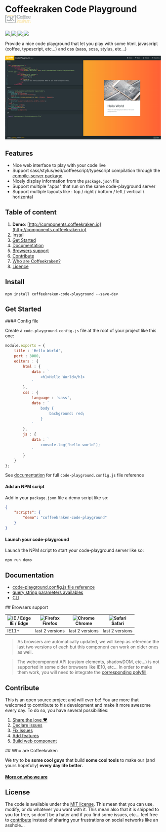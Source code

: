 # Coffeekraken Code Playground <img src="/.resources/coffeekraken-logo.jpg" height="25px" />

<p>
	<!-- <a href="https://travis-ci.org/Coffeekraken/code-playground">
		<img src="https://img.shields.io/travis/Coffeekraken/code-playground.svg?style=flat-square" />
	</a> -->
	<a href="https://www.npmjs.com/package/coffeekraken-code-playground">
		<img src="https://img.shields.io/npm/v/coffeekraken-code-playground.svg?style=flat-square" />
	</a>
	<a href="https://github.com/coffeekraken/code-playground/blob/master/LICENSE.txt">
		<img src="https://img.shields.io/npm/l/coffeekraken-code-playground.svg?style=flat-square" />
	</a>
	<!-- <a href="https://github.com/coffeekraken/code-playground">
		<img src="https://img.shields.io/npm/dt/coffeekraken-code-playground.svg?style=flat-square" />
	</a>
	<a href="https://github.com/coffeekraken/code-playground">
		<img src="https://img.shields.io/github/forks/coffeekraken/code-playground.svg?style=social&label=Fork&style=flat-square" />
	</a>
	<a href="https://github.com/coffeekraken/code-playground">
		<img src="https://img.shields.io/github/stars/coffeekraken/code-playground.svg?style=social&label=Star&style=flat-square" />
	</a>-->
	<a href="https://twitter.com/coffeekrakenio">
		<img src="https://img.shields.io/twitter/url/http/coffeekrakenio.svg?style=social&style=flat-square" />
	</a>
	<a href="http://coffeekraken.io">
		<img src="https://img.shields.io/twitter/url/http/shields.io.svg?style=flat-square&label=coffeekraken.io&colorB=f2bc2b&style=flat-square" />
	</a>
</p>

<p class="lead">Provide a nice code playground that let you play with some html, javascript (coffee, typescript, etc...) and css (sass, scss, stylus, etc...)</p>

![Carpenter screenshot](/.resources/code-playground-screenshot.png)

## Features

- Nice web interface to play with your code live
- Support sass/stylus/es6/coffeescript/typescript compilation through the [compile-server package](https://github.com/coffeekraken/compile-server)
- Nicely display information from the ```package.json``` file
- Support multiple "apps" that run on the same code-playground server
- Support multiple layouts like : top / right / bottom / left / vertical / horizontal

## Table of content

1. **Demo**: [http://components.coffeekraken.io](http://components.coffeekraken.io)
2. [Install](#readme-install)
3. [Get Started](#readme-get-started)
4. [Documentation](#readme-documentation)
5. [Browsers support](#readme-browsers-support)
6. [Contribute](#readme-contribute)
7. [Who are Coffeekraken?](#readme-who-are-coffeekraken)
8. [Licence](#readme-license)


<a name="readme-install"></a>
## Install

```
npm install coffeekraken-code-playground --save-dev
```

<a name="readme-get-started"></a>
## Get Started

#### Config file

Create a ```code-playground.config.js``` file at the root of your project like this one:

```js
module.exports = {
	title : 'Hello World',
	port : 3000,
	editors : {
		html : {
			data : `
				<h1>Hello World</h1>
			`
		},
		css : {
			language : 'sass',
			data : `
				body {
					background: red;
				}
			`
		},
		js : {
			data : `
				console.log('hello world');
			`
		}
	}
};
```

See [documentation](doc/) for full ```code-playground.config.js``` file reference

#### Add an NPM script

Add in your ```package.json``` file a demo script like so:

```json
{
	"scripts": {
		"demo": "coffeekraken-code-playground"
	}
}
```

#### Launch your code-playground

Launch the NPM script to start your code-playground server like so:

```
npm run demo
```

<a name="readme-documentation"></a>
## Documentation

- [code-playground.config.js file reference](doc/code-playground.config.md)
- [query string parameters availables](doc/query-string.md)
- [CLI](doc/cli.md)

<a id="readme-browsers-support"></a>
## Browsers support

| <img src="https://raw.githubusercontent.com/godban/browsers-support-badges/master/src/images/edge.png" alt="IE / Edge" width="16px" height="16px" /></br>IE / Edge | <img src="https://raw.githubusercontent.com/godban/browsers-support-badges/master/src/images/firefox.png" alt="Firefox" width="16px" height="16px" /></br>Firefox | <img src="https://raw.githubusercontent.com/godban/browsers-support-badges/master/src/images/chrome.png" alt="Chrome" width="16px" height="16px" /></br>Chrome | <img src="https://raw.githubusercontent.com/godban/browsers-support-badges/master/src/images/safari.png" alt="Safari" width="16px" height="16px" /></br>Safari |
| --------- | --------- | --------- | --------- |
| IE11+ | last 2 versions| last 2 versions| last 2 versions

> As browsers are automatically updated, we will keep as reference the last two versions of each but this component can work on older ones as well.

> The webcomponent API (custom elements, shadowDOM, etc...) is not supported in some older browsers like IE10, etc... In order to make them work, you will need to integrate the [corresponding polyfill](https://www.webcomponents.org/polyfills).

<a id="readme-contribute"></a>
## Contribute

This is an open source project and will ever be! You are more that welcomed to contribute to his development and make it more awesome every day.
To do so, you have several possibilities:

1. [Share the love ❤️](https://github.com/Coffeekraken/coffeekraken/blob/master/contribute.md#contribute-share-the-love)
2. [Declare issues](https://github.com/Coffeekraken/coffeekraken/blob/master/contribute.md#contribute-declare-issues)
3. [Fix issues](https://github.com/Coffeekraken/coffeekraken/blob/master/contribute.md#contribute-fix-issues)
4. [Add features](https://github.com/Coffeekraken/coffeekraken/blob/master/contribute.md#contribute-add-features)
5. [Build web component](https://github.com/Coffeekraken/coffeekraken/blob/master/contribute.md#contribute-build-web-component)

<a id="readme-who-are-coffeekraken"></a>
## Who are Coffeekraken

We try to be **some cool guys** that build **some cool tools** to make our (and yours hopefully) **every day life better**.  

#### [More on who we are](https://github.com/Coffeekraken/coffeekraken/blob/master/who-are-we.md)

<a id="readme-license"></a>
## License

The code is available under the [MIT license](LICENSE.txt). This mean that you can use, modify, or do whatever you want with it. This mean also that it is shipped to you for free, so don't be a hater and if you find some issues, etc... feel free to [contribute](https://github.com/Coffeekraken/coffeekraken/blob/master/contribute.md) instead of sharing your frustrations on social networks like an asshole...

